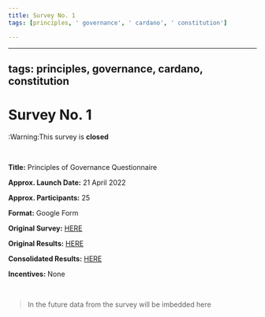 ```yaml
---
title: Survey No. 1
tags: [principles, ' governance', ' cardano', ' constitution']

---
```


---
tags: principles, governance, cardano, constitution
---

# Survey No. 1

:Warning:This survey is **closed**

<br>

**Title:** Principles of Governance Questionnaire

**Approx. Launch Date:** 21 April 2022

**Approx. Participants:** 25

**Format:** Google Form

**Original Survey:** [HERE](https://forms.gle/Cqg7Ky18oDsSVcd2A)

**Original Results:** [HERE](https://docs.google.com/spreadsheets/d/1vNg2ZuQhck4yzeT-W9w7L9j4lLrCM9at4aiLnMzHm5Q/edit?usp=sharing)

**Consolidated Results:** [HERE](https://docs.google.com/spreadsheets/d/1d2AyUBqWxpf1faALfnNK1w2AKCij7P4sOfXXGvjxP9E/edit?usp=sharing)

**Incentives:** None

<br>

> In the future data from the survey will be imbedded here